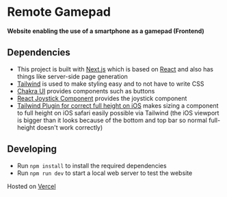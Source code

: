 # Remote Gamepad
**Website enabling the use of a smartphone as a gamepad (Frontend)**

## Dependencies
- This project is built with [Next.js](https://nextjs.org/) which is based on [React](https://reactjs.org) and also has things like server-side page generation
- [Tailwind](https://tailwindcss.com/) is used to make styling easy and to not have to write CSS
- [Chakra UI](https://chakra-ui.com/) provides components such as buttons
- [React Joystick Component](https://github.com/elmarti/react-joystick-component) provides the joystick component
- [Tailwind Plugin for correct full height on iOS](https://github.com/RVxLab/tailwind-plugin-ios-full-height) makes sizing a component to full height on iOS safari easily possible via Tailwind (the iOS viewport is bigger than it looks because of the bottom and top bar so normal full-height doesn't work correctly)

## Developing
- Run `npm install` to install the required dependencies
- Run `npm run dev` to start a local web server to test the website

Hosted on [Vercel](https://vercel.com/)